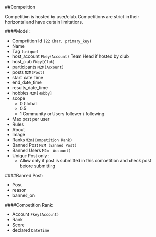 ##Competition

Competition is hosted by user/club. Competitions are strict in their horizontal and have certain limitations.

####Model:
  * Competition Id `(22 Char, primary_key)`
  * Name
  * Tag `(unique)`
  * host_account `Fkey(Account)` Team Head if hosted by club
  * host_club `FKey[Club]`
  * participants `M2M(Account)`
  * posts `M2M(Post)`
  * start_date_time
  * end_date_time
  * results_date_time
  * hobbies `M2M[Hobby]`
  * scope 
       * 0 Global
       * 0.5 
       * 1 Community or Users follower / following
  * Max post per user
  * Rules
  * About
  * Image
  * Ranks `M2m(Competition Rank)`
  * Banned Post `M2M (Banned Post)`
  * Banned Users `M2m (Account)`
  * Unique Post only :
      * Allow only if post is submitted in this competition and check post before submitting


####Banned Post:
  * Post
  * reason
  * banned_on

####Competition Rank: 
  * Account `Fkey(Account)`
  * Rank
  * Score
  * declared `DateTime`
  


  
  
